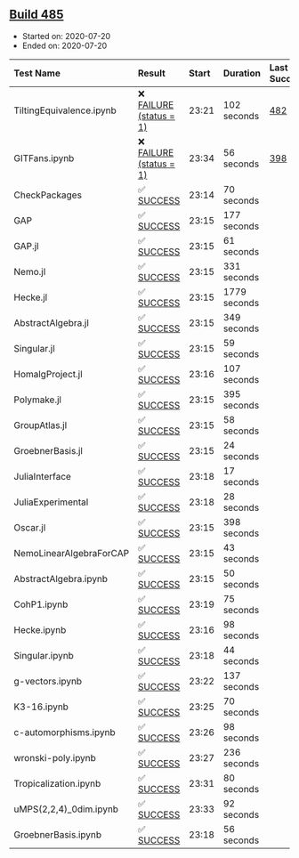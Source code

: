 ## [Build 485](https://oscarci.mathematik.uni-kl.de/job/oscar-stable/485/)

* Started on: 2020-07-20
* Ended on: 2020-07-20

| Test Name    | Result | Start | Duration | Last Success | First Failure |
|:-------------|:-------|:------|:---------|:-------------|:--------------|
| TiltingEquivalence.ipynb | ❌ [FAILURE (status = 1)](https://oscarci.mathematik.uni-kl.de/job/oscar-stable/485/artifact/logs/build-485/TiltingEquivalence.ipynb.log) | 23:21 | 102 seconds | [482](https://oscarci.mathematik.uni-kl.de/job/oscar-stable/482/) | [483](https://oscarci.mathematik.uni-kl.de/job/oscar-stable/483/) |
| GITFans.ipynb | ❌ [FAILURE (status = 1)](https://oscarci.mathematik.uni-kl.de/job/oscar-stable/485/artifact/logs/build-485/GITFans.ipynb.log) | 23:34 | 56 seconds | [398](https://oscarci.mathematik.uni-kl.de/job/oscar-stable/398/) | [399](https://oscarci.mathematik.uni-kl.de/job/oscar-stable/399/) |
| CheckPackages | ✅ [SUCCESS](https://oscarci.mathematik.uni-kl.de/job/oscar-stable/485/artifact/logs/build-485/CheckPackages.log) | 23:14 | 70 seconds |  |  |
| GAP | ✅ [SUCCESS](https://oscarci.mathematik.uni-kl.de/job/oscar-stable/485/artifact/logs/build-485/GAP.log) | 23:15 | 177 seconds |  |  |
| GAP.jl | ✅ [SUCCESS](https://oscarci.mathematik.uni-kl.de/job/oscar-stable/485/artifact/logs/build-485/GAP.jl.log) | 23:15 | 61 seconds |  |  |
| Nemo.jl | ✅ [SUCCESS](https://oscarci.mathematik.uni-kl.de/job/oscar-stable/485/artifact/logs/build-485/Nemo.jl.log) | 23:15 | 331 seconds |  |  |
| Hecke.jl | ✅ [SUCCESS](https://oscarci.mathematik.uni-kl.de/job/oscar-stable/485/artifact/logs/build-485/Hecke.jl.log) | 23:15 | 1779 seconds |  |  |
| AbstractAlgebra.jl | ✅ [SUCCESS](https://oscarci.mathematik.uni-kl.de/job/oscar-stable/485/artifact/logs/build-485/AbstractAlgebra.jl.log) | 23:15 | 349 seconds |  |  |
| Singular.jl | ✅ [SUCCESS](https://oscarci.mathematik.uni-kl.de/job/oscar-stable/485/artifact/logs/build-485/Singular.jl.log) | 23:15 | 59 seconds |  |  |
| HomalgProject.jl | ✅ [SUCCESS](https://oscarci.mathematik.uni-kl.de/job/oscar-stable/485/artifact/logs/build-485/HomalgProject.jl.log) | 23:16 | 107 seconds |  |  |
| Polymake.jl | ✅ [SUCCESS](https://oscarci.mathematik.uni-kl.de/job/oscar-stable/485/artifact/logs/build-485/Polymake.jl.log) | 23:15 | 395 seconds |  |  |
| GroupAtlas.jl | ✅ [SUCCESS](https://oscarci.mathematik.uni-kl.de/job/oscar-stable/485/artifact/logs/build-485/GroupAtlas.jl.log) | 23:15 | 58 seconds |  |  |
| GroebnerBasis.jl | ✅ [SUCCESS](https://oscarci.mathematik.uni-kl.de/job/oscar-stable/485/artifact/logs/build-485/GroebnerBasis.jl.log) | 23:15 | 24 seconds |  |  |
| JuliaInterface | ✅ [SUCCESS](https://oscarci.mathematik.uni-kl.de/job/oscar-stable/485/artifact/logs/build-485/JuliaInterface.log) | 23:18 | 17 seconds |  |  |
| JuliaExperimental | ✅ [SUCCESS](https://oscarci.mathematik.uni-kl.de/job/oscar-stable/485/artifact/logs/build-485/JuliaExperimental.log) | 23:18 | 28 seconds |  |  |
| Oscar.jl | ✅ [SUCCESS](https://oscarci.mathematik.uni-kl.de/job/oscar-stable/485/artifact/logs/build-485/Oscar.jl.log) | 23:15 | 398 seconds |  |  |
| NemoLinearAlgebraForCAP | ✅ [SUCCESS](https://oscarci.mathematik.uni-kl.de/job/oscar-stable/485/artifact/logs/build-485/NemoLinearAlgebraForCAP.log) | 23:15 | 43 seconds |  |  |
| AbstractAlgebra.ipynb | ✅ [SUCCESS](https://oscarci.mathematik.uni-kl.de/job/oscar-stable/485/artifact/logs/build-485/AbstractAlgebra.ipynb.log) | 23:15 | 50 seconds |  |  |
| CohP1.ipynb | ✅ [SUCCESS](https://oscarci.mathematik.uni-kl.de/job/oscar-stable/485/artifact/logs/build-485/CohP1.ipynb.log) | 23:19 | 75 seconds |  |  |
| Hecke.ipynb | ✅ [SUCCESS](https://oscarci.mathematik.uni-kl.de/job/oscar-stable/485/artifact/logs/build-485/Hecke.ipynb.log) | 23:16 | 98 seconds |  |  |
| Singular.ipynb | ✅ [SUCCESS](https://oscarci.mathematik.uni-kl.de/job/oscar-stable/485/artifact/logs/build-485/Singular.ipynb.log) | 23:18 | 44 seconds |  |  |
| g-vectors.ipynb | ✅ [SUCCESS](https://oscarci.mathematik.uni-kl.de/job/oscar-stable/485/artifact/logs/build-485/g-vectors.ipynb.log) | 23:22 | 137 seconds |  |  |
| K3-16.ipynb | ✅ [SUCCESS](https://oscarci.mathematik.uni-kl.de/job/oscar-stable/485/artifact/logs/build-485/K3-16.ipynb.log) | 23:25 | 70 seconds |  |  |
| c-automorphisms.ipynb | ✅ [SUCCESS](https://oscarci.mathematik.uni-kl.de/job/oscar-stable/485/artifact/logs/build-485/c-automorphisms.ipynb.log) | 23:26 | 98 seconds |  |  |
| wronski-poly.ipynb | ✅ [SUCCESS](https://oscarci.mathematik.uni-kl.de/job/oscar-stable/485/artifact/logs/build-485/wronski-poly.ipynb.log) | 23:27 | 236 seconds |  |  |
| Tropicalization.ipynb | ✅ [SUCCESS](https://oscarci.mathematik.uni-kl.de/job/oscar-stable/485/artifact/logs/build-485/Tropicalization.ipynb.log) | 23:31 | 80 seconds |  |  |
| uMPS(2,2,4)_0dim.ipynb | ✅ [SUCCESS](https://oscarci.mathematik.uni-kl.de/job/oscar-stable/485/artifact/logs/build-485/uMPS-2-2-4-_0dim.ipynb.log) | 23:33 | 92 seconds |  |  |
| GroebnerBasis.ipynb | ✅ [SUCCESS](https://oscarci.mathematik.uni-kl.de/job/oscar-stable/485/artifact/logs/build-485/GroebnerBasis.ipynb.log) | 23:18 | 56 seconds |  |  |
